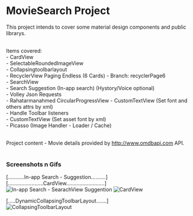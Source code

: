 MovieSearch Project
=============================================================================

This project intends to cover some material design components and public librarys. 

<br>
Items covered: <br>
- CardView <br>
- SelectableRoundedImageView <br>
- Collapsingtoolbarlayout <br>
- RecyclerView Paging Endless (6 Cards) - Branch: recyclerPage6 <br>
- SearchView <br>
- Search Suggestion (In-app search) (Hystory/Voice optional) <br>
- Volley Json Requests <br>
- Rahatarmanahmed CircularProgressView
- CustomTextView (Set font and others attrs by xml) <br> 
- Handle Toolbar listeners <br>
- CustomTextView (Set asset font by xml) <br>
- Picasso (Image Handler - Loader / Cache) <br><br>



Project content - Movie details provided by http://www.omdbapi.com API. <br> <br> 

### Screenshots n Gifs  <br>
[...........In-app Search - Suggestion..........] [........................CardView..........................] <br>
![In-app Search - SearachView Suggention](https://i.imgur.com/Ps3ux1e.gif) ![CardView](https://i.imgur.com/7NOqegq.gif)   <br>  

[.....DynamicCollapsingToolbarLayout.......] <br>
![CollapsingToolbarLayout](https://i.imgur.com/TOTBoeQ.gif)  
  









